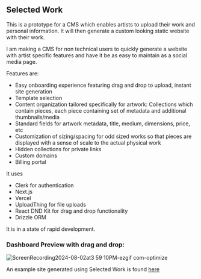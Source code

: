 ## Selected Work

This is a prototype for a CMS which enables artists to upload their work and personal information. It will then generate a custom looking static website with their work.

I am making a CMS for non technical users to quickly generate a website with artist specific features and have it be as easy to maintain as a social media page.

Features are:
- Easy onboarding experience featuring drag and drop to upload, instant site generation
- Template selection
- Content organization tailored specifically for artwork: Collections which contain pieces, each piece containing set of metadata and additional thumbnails/media
- Standard fields for artwork metadata, title, medium, dimensions, price, etc
- Customization of sizing/spacing for odd sized works so that pieces are displayed with a sense of scale to the actual physical work
- Hidden collections for private links
- Custom domains
- Billing portal

It uses 
- Clerk for authentication
- Next.js
- Vercel
- UploadThing for file uploads
- React DND Kit for drag and drop functionality
- Drizzle ORM

It is in a state of rapid development.

### Dashboard Preview with drag and drop:
![ScreenRecording2024-08-02at3 59 10PM-ezgif com-optimize](https://github.com/user-attachments/assets/7933391f-2eea-49d2-9ab4-83974085df72)

An example site generated using Selected Work is found [here](https://camdenross.selectedwork.net)



